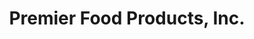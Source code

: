 ---
title: "Premier Food Products, Inc."
url: /saint-paul/premier-food-products-inc/
shop: supermarket
---